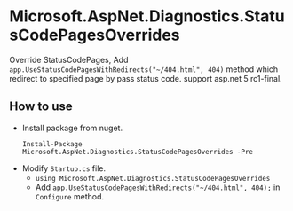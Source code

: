 ﻿Microsoft.AspNet.Diagnostics.StatusCodePagesOverrides
=============
  Override StatusCodePages, Add `app.UseStatusCodePagesWithRedirects("~/404.html", 404)` method 
  which redirect to specified page by pass status code.
  support asp.net 5 rc1-final.

## How to use
* Install package from nuget.
    ```
    Install-Package Microsoft.AspNet.Diagnostics.StatusCodePagesOverrides -Pre
    ```
* Modify `Startup.cs` file.
    * `using Microsoft.AspNet.Diagnostics.StatusCodePagesOverrides`
    * Add `app.UseStatusCodePagesWithRedirects("~/404.html", 404);` in `Configure` method.